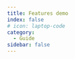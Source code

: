 ```yaml
---
title: Features demo
index: false
# icon: laptop-code
category:
  - Guide
sidebar: false
---
```


<Catalog />
